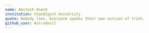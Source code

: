```yaml
---
name: Amitesh Anand
institution: Chandigarh University
quote: Nobody lies, Everyone speaks their own version of truth.
github_user: Astrodevil
---
```

